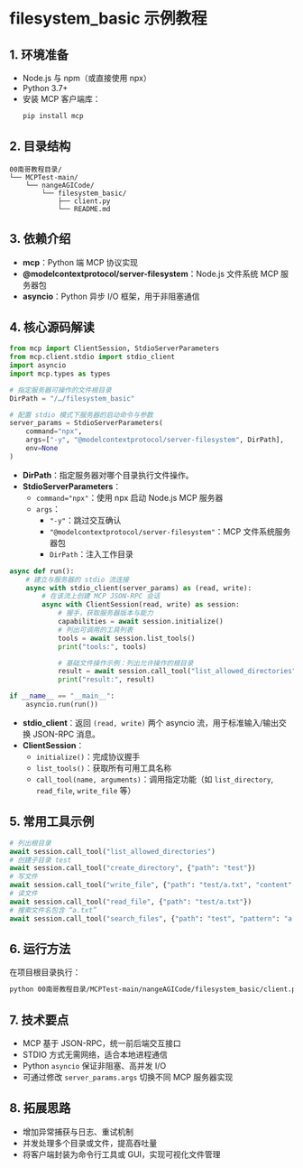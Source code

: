# filesystem_basic 示例教程

## 1. 环境准备
- Node.js 与 npm（或直接使用 npx）
- Python 3.7+
- 安装 MCP 客户端库：
  ```bash
  pip install mcp
  ```

## 2. 目录结构
```
00南哥教程目录/
└── MCPTest-main/
    └── nangeAGICode/
        └── filesystem_basic/
            ├── client.py
            └── README.md
```

## 3. 依赖介绍
- **mcp**：Python 端 MCP 协议实现  
- **@modelcontextprotocol/server-filesystem**：Node.js 文件系统 MCP 服务器包  
- **asyncio**：Python 异步 I/O 框架，用于非阻塞通信  

## 4. 核心源码解读

```python
from mcp import ClientSession, StdioServerParameters
from mcp.client.stdio import stdio_client
import asyncio
import mcp.types as types

# 指定服务器可操作的文件根目录
DirPath = "/…/filesystem_basic"

# 配置 stdio 模式下服务器的启动命令与参数
server_params = StdioServerParameters(
    command="npx",
    args=["-y", "@modelcontextprotocol/server-filesystem", DirPath],
    env=None
)
```

- **DirPath**：指定服务器对哪个目录执行文件操作。  
- **StdioServerParameters**：
  - `command="npx"`：使用 npx 启动 Node.js MCP 服务器  
  - `args`：
    - `"-y"`：跳过交互确认  
    - `"@modelcontextprotocol/server-filesystem"`：MCP 文件系统服务器包  
    - `DirPath`：注入工作目录  

```python
async def run():
    # 建立与服务器的 stdio 流连接
    async with stdio_client(server_params) as (read, write):
        # 在该流上创建 MCP JSON-RPC 会话
        async with ClientSession(read, write) as session:
            # 握手，获取服务器版本与能力
            capabilities = await session.initialize()
            # 列出可调用的工具列表
            tools = await session.list_tools()
            print("tools:", tools)

            # 基础文件操作示例：列出允许操作的根目录
            result = await session.call_tool("list_allowed_directories")
            print("result:", result)

if __name__ == "__main__":
    asyncio.run(run())
```

- **stdio_client**：返回 `(read, write)` 两个 asyncio 流，用于标准输入/输出交换 JSON-RPC 消息。  
- **ClientSession**：
  - `initialize()`：完成协议握手  
  - `list_tools()`：获取所有可用工具名称  
  - `call_tool(name, arguments)`：调用指定功能（如 `list_directory`, `read_file`, `write_file` 等）

## 5. 常用工具示例
```python
# 列出根目录
await session.call_tool("list_allowed_directories")
# 创建子目录 test
await session.call_tool("create_directory", {"path": "test"})
# 写文件
await session.call_tool("write_file", {"path": "test/a.txt", "content": "Hello MCP"})
# 读文件
await session.call_tool("read_file", {"path": "test/a.txt"})
# 搜索文件名包含 “a.txt”
await session.call_tool("search_files", {"path": "test", "pattern": "a.txt"})
```

## 6. 运行方法
在项目根目录执行：
```bash
python 00南哥教程目录/MCPTest-main/nangeAGICode/filesystem_basic/client.py
```

## 7. 技术要点
- MCP 基于 JSON-RPC，统一前后端交互接口  
- STDIO 方式无需网络，适合本地进程通信  
- Python `asyncio` 保证非阻塞、高并发 I/O  
- 可通过修改 `server_params.args` 切换不同 MCP 服务器实现  

## 8. 拓展思路
- 增加异常捕获与日志、重试机制  
- 并发处理多个目录或文件，提高吞吐量  
- 将客户端封装为命令行工具或 GUI，实现可视化文件管理
